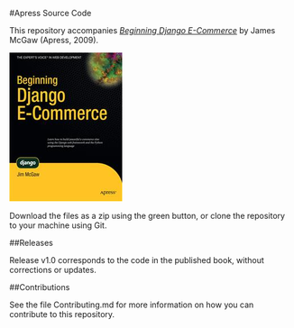 #Apress Source Code

This repository accompanies [*Beginning Django E-Commerce*](http://www.apress.com/9781430225355) by James McGaw (Apress, 2009).

![Cover image](9781430225355.jpg)

Download the files as a zip using the green button, or clone the repository to your machine using Git.

##Releases

Release v1.0 corresponds to the code in the published book, without corrections or updates.

##Contributions

See the file Contributing.md for more information on how you can contribute to this repository.
